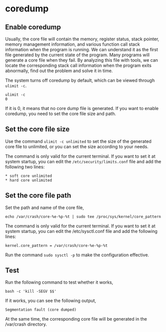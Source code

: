 # coredump

## Enable coredump

Usually, the core file will contain the memory, register status, stack pointer, memory management information, and various function call stack information when the program is running. We can understand it as the first file generated by the current state of the program. Many programs will generate a core file when they fail. By analyzing this file with tools, we can locate the corresponding stack call information when the program exits abnormally, find out the problem and solve it in time.

The system turns off coredump by default, which can be viewed through `ulimit -c`.
```
ulimit -c
0
```
If it is 0, it means that no core dump file is generated. If you want to enable coredump, you need to set the core file size and path.

## Set the core file size

Use the command `ulimit -c unlimited`​ to set the size of the generated core file to unlimited, or you can set the size according to your needs.

The command is only valid for the current terminal. If you want to set it at system startup, you can edit the `/etc/security/limits.conf` file and add the following two lines:
```
* soft core unlimited
* hard core unlimited
```

## Set the core file path

Set the path and name of the core file,
```
echo /var/crash/core-%e-%p-%t | sudo tee /proc/sys/kernel/core_pattern
```
The command is only valid for the current terminal. If you want to set it at system startup, you can edit the /etc/sysctl.conf file and add the following lines:
```
kernel.core_pattern = /var/crash/core-%e-%p-%t
```
Run the command `sudo sysctl -p` to make the configuration effective.

## Test

Run the following command to test whether it works,
```
bash -c 'kill -SEGV $$'
```
If it works, you can see the following output,
```
Segmentation fault (core dumped)
```
At the same time, the corresponding core file will be generated in the /var/crash directory.